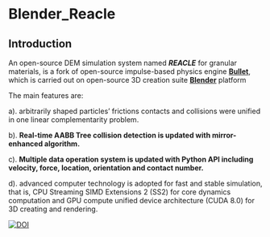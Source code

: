 # Blender_Reacle
## Introduction
  An open-source DEM simulation system named ***REACLE*** for granular materials, is a fork of open-source impulse-based physics engine [**Bullet**](https://github.com/bulletphysics/bullet3), which is carried out on open-source 3D creation suite [**Blender**](https://github.com/sobotka/blender) platform
  
  The main features are: 
  
  a). arbitrarily shaped particles’ frictions contacts and collisions were unified in one linear complementarity problem. 
  
  b). **Real-time AABB Tree collision detection is updated with mirror-enhanced algorithm.** 
  
  c). **Multiple data operation system is updated with Python API including velocity, force, location, orientation and contact number.**
  
  d). advanced computer technology is adopted for fast and stable simulation, that is, CPU Streaming SIMD Extensions 2 (SS2) for core dynamics computation and GPU compute unified device architecture (CUDA 8.0) for 3D creating and rendering.
  
  [![DOI](https://zenodo.org/badge/352937464.svg)](https://zenodo.org/badge/latestdoi/352937464)
